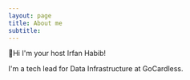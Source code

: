 ```yaml
---
layout: page
title: About me
subtitle: 
---
```


👋Hi I'm your host Irfan Habib!

I'm a tech lead for Data Infrastructure at GoCardless. 
